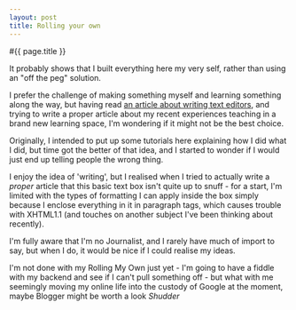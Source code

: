 ```yaml
---
layout: post
title: Rolling your own
---
```


#{{ page.title }}

It probably shows that I built everything here my very self, rather than using an "off the peg" solution.

I prefer the challenge of making something myself and learning something along the way, but having read [an article about writing text editors](#link_gone_forever), and trying to write a proper article about my recent experiences teaching in a brand new learning space, I'm wondering if it might not be the best choice.

Originally, I intended to put up some tutorials here explaining how I did what I did, but time got the better of that idea, and I started to wonder if I would just end up telling people the wrong thing.

I enjoy the idea of 'writing', but I realised when I tried to actually write a *proper* article that this basic text box isn't quite up to snuff - for a start, I'm limited with the types of formatting I can apply inside the box simply because I enclose everything in it in paragraph tags, which causes trouble with XHTML1.1 (and touches on another subject I've been thinking about recently).

I'm fully aware that I'm no Journalist, and I rarely have much of import to say, but when I do, it would be nice if I could realise my ideas.

I'm not done with my Rolling My Own just yet - I'm going to have a fiddle with my backend and see if I can't pull something off - but what with me seemingly moving my online life into the custody of Google at the moment, maybe Blogger might be worth a look *Shudder*